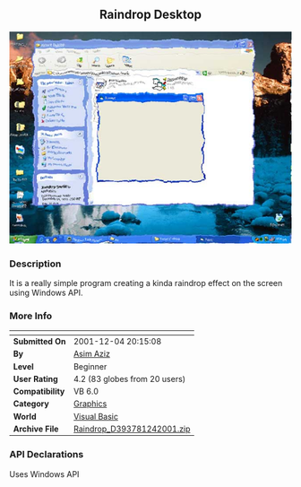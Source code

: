﻿<div align="center">

## Raindrop Desktop

<img src="PIC20011241023226834.jpg">
</div>

### Description

It is a really simple program creating a kinda raindrop effect on the screen using Windows API.
 
### More Info
 


<span>             |<span>
---                |---
**Submitted On**   |2001-12-04 20:15:08
**By**             |[Asim Aziz](https://github.com/Planet-Source-Code/PSCIndex/blob/master/ByAuthor/asim-aziz.md)
**Level**          |Beginner
**User Rating**    |4.2 (83 globes from 20 users)
**Compatibility**  |VB 6\.0
**Category**       |[Graphics](https://github.com/Planet-Source-Code/PSCIndex/blob/master/ByCategory/graphics__1-46.md)
**World**          |[Visual Basic](https://github.com/Planet-Source-Code/PSCIndex/blob/master/ByWorld/visual-basic.md)
**Archive File**   |[Raindrop\_D393781242001\.zip](https://github.com/Planet-Source-Code/asim-aziz-raindrop-desktop__1-29466/archive/master.zip)

### API Declarations

Uses Windows API





